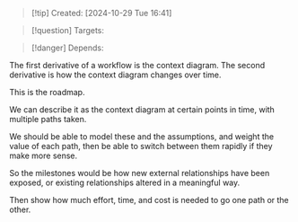 
>[!tip] Created: [2024-10-29 Tue 16:41]

>[!question] Targets: 

>[!danger] Depends: 

The first derivative of a workflow is the context diagram.
The second derivative is how the context diagram changes over time.

This is the roadmap.

We can describe it as the context diagram at certain points in time, with multiple paths taken.

We should be able to model these and the assumptions, and weight the value of each path, then be able to switch between them rapidly if they make more sense.

So the milestones would be how new external relationships have been exposed, or existing relationships altered in a meaningful way.

Then show how much effort, time, and cost is needed to go one path or the other.